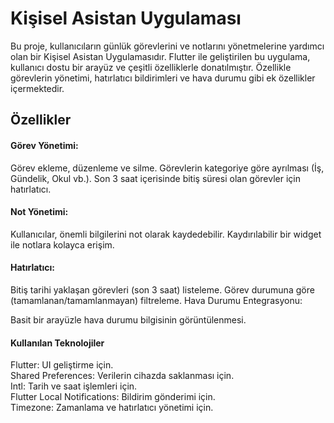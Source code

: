 # Kişisel Asistan Uygulaması
Bu proje, kullanıcıların günlük görevlerini ve notlarını yönetmelerine yardımcı olan bir Kişisel Asistan Uygulamasıdır. Flutter ile geliştirilen bu uygulama, kullanıcı dostu bir arayüz ve çeşitli özelliklerle donatılmıştır. Özellikle görevlerin yönetimi, hatırlatıcı bildirimleri ve hava durumu gibi ek özellikler içermektedir.

## Özellikler
#### Görev Yönetimi:

Görev ekleme, düzenleme ve silme.
Görevlerin kategoriye göre ayrılması (İş, Gündelik, Okul vb.).
Son 3 saat içerisinde bitiş süresi olan görevler için hatırlatıcı.
#### Not Yönetimi:

Kullanıcılar, önemli bilgilerini not olarak kaydedebilir.
Kaydırılabilir bir widget ile notlara kolayca erişim.
#### Hatırlatıcı:

Bitiş tarihi yaklaşan görevleri (son 3 saat) listeleme.
Görev durumuna göre (tamamlanan/tamamlanmayan) filtreleme.
Hava Durumu Entegrasyonu:

Basit bir arayüzle hava durumu bilgisinin görüntülenmesi.

#### Kullanılan Teknolojiler
Flutter: UI geliştirme için. <br>
Shared Preferences: Verilerin cihazda saklanması için. <br>
Intl: Tarih ve saat işlemleri için. <br>
Flutter Local Notifications: Bildirim gönderimi için. <br>
Timezone: Zamanlama ve hatırlatıcı yönetimi için.

